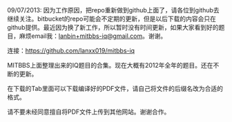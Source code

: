 09/07/2013: 因为工作原因，把repo重新做到github上面了，请各位到github去继续关注。bitbucket的repo可能会不定期的更新，但是以后下载的内容会只在github提供。最近因为换了新工作，所以暂时没有时间更新，如果大家看到好的题目，麻烦email我：lanbin+mitbbs-iq@gmail.com。谢谢。

连接：https://github.com/lanxx019/mitbbs-iq

MITBBS上面整理出来的IQ题目的合集。现在大概有2012年全年的题目。还在不断的更新。

在下载的Tab里面可以下载编译好的PDF文件，请自己将文件的后缀名改为合适的格式。

请不要未经同意擅自将PDF文件上传到其他网站。谢谢合作。
